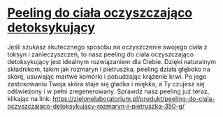 # [Peeling do ciała oczyszczająco detoksykujący](https://zielonelaboratorium.pl/produkt/peeling-do-ciala-oczyszczajaco-detoksykujacy-rozmaryn-i-pietruszka-350-g/)

Jeśli szukasz skutecznego sposobu na oczyszczenie swojego ciała z toksyn i zanieczyszczeń, to nasz peeling do ciała oczyszczająco detoksykujący jest idealnym rozwiązaniem dla Ciebie. Dzięki naturalnym składnikom, takim jak rozmaryn i pietruszka, peeling działa głęboko na skórę, usuwając martwe komórki i pobudzając krążenie krwi. Po jego zastosowaniu Twoja skóra staje się gładka i miękka, a Ty czujesz się odświeżony i w pełni zregenerowany. Sprawdź nasz peeling już teraz, klikając na link: https://zielonelaboratorium.pl/produkt/peeling-do-ciala-oczyszczajaco-detoksykujacy-rozmaryn-i-pietruszka-350-g/